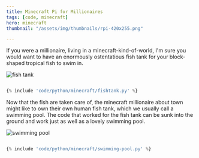```yaml
---
title: Minecraft Pi for Millionaires
tags: [code, minecraft]
hero: minecraft
thumbnail: "/assets/img/thumbnails/rpi-420x255.png"

---
```


If you were a millionaire, living in a minecraft-kind-of-world, I'm sure you would want to have an enormously ostentatious fish tank for your block-shaped
tropical fish to swim in.

<img src="/assets/img/posts/minecraft-millionaires/fish-tank.jpg" alt="fish tank" class="u-max-full-width" />

```python

{% include 'code/python/minecraft/fishtank.py' %}

```

Now that the fish are taken care of, the minecraft millionaire about town might like to own their own human fish tank, which we usually call a swimming pool. The code that worked for the fish tank can be sunk into the ground and work just as well as a lovely swimming pool.

<img src="/assets/img/posts/minecraft-millionaires/swimming-pool.jpg" alt="swimming pool" class="u-max-full-width" />

```python

{% include 'code/python/minecraft/swimming-pool.py' %}

```

